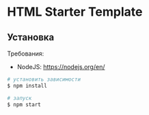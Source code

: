 # HTML Starter Template

## Установка

Требования:

- NodeJS: https://nodejs.org/en/

```bash
# установить зависимости
$ npm install

# запуск
$ npm start
```
